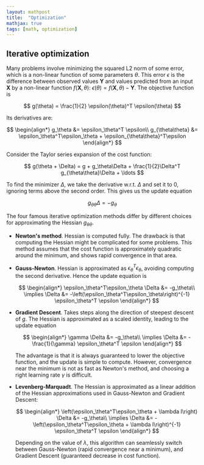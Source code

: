 ```yaml
---
layout: mathpost
title:  "Optimization"
mathjax: true
tags: [math, optimization]
---
```

## Iterative optimization
Many problems involve minimizing the squared L2 norm of some error, which is a non-linear function of some parameters $\theta$.
This error $\epsilon$ is the difference between observed values
$\mathbf{Y}$ and values predicted from an input $\mathbf{X}$ by a non-linear function $f(\mathbf{X}, \theta)$: $\epsilon(\theta) = f(\mathbf{X}, \theta) - \mathbf{Y}$.
The objective function is

$$
g(\theta) = \frac{1}{2} \epsilon(\theta)^T \epsilon(\theta)
$$

Its derivatives are:

$$
\begin{align*}
g_\theta &= \epsilon_\theta^T \epsilon\\
g_{\theta\theta} &= \epsilon_\theta^T\epsilon_\theta + \epsilon_{\theta\theta}^T\epsilon
\end{align*}
$$

Consider the Taylor series expansion of the cost function:

$$
g(\theta + \Delta) = g + g_\theta\Delta + \frac{1}{2}\Delta^T g_{\theta\theta}\Delta + \ldots
$$

To find the minimizer $\Delta$, we take the derivative w.r.t. $\Delta$ and set it to 0, ignoring terms above the second order. This gives us the update equation

$$
g_{\theta\theta}\Delta = -g_\theta
$$

The four famous iterative optimization methods differ by different choices for approximating the Hessian $g_{\theta\theta}$.

- **Newton's method**. Hessian is computed fully. The drawback is that computing the Hessian might be complicated for some problems. This method assumes that the cost function is approximately quadratic around the minimum, and shows rapid convergence in that area.

- **Gauss-Newton**. Hessian is approximated as $\epsilon_\theta^T\epsilon_\theta$, avoiding computing the second derivative. Hence the update equation is

  $$
  \begin{align*}
  \epsilon_\theta^T\epsilon_\theta \Delta &= -g_\theta\\
  \implies \Delta &= -\left(\epsilon_\theta^T\epsilon_\theta\right)^{-1} \epsilon_\theta^T \epsilon
  \end{align*}
  $$

- **Gradient Descent**. Takes steps along the direction of steepest descent of $g$. The Hessian is approximated as a scaled identity, leading to the update equation

  $$
  \begin{align*}
  \gamma \Delta &= -g_\theta\\
  \implies \Delta &= -\frac{1}{\gamma} \epsilon_\theta^T \epsilon
  \end{align*}
  $$

  The advantage is that it is always guaranteed to lower the objective function, and the update is simple to compute. However, convergence near the minimum is not as fast as Newton's method, and choosing a right learning rate $\gamma$ is difficult.

- **Levenberg-Marquadt**. The Hessian is approximated as a linear addition of the Hessian approximations used in Gauss-Newton and Gradient Descent:

  $$
  \begin{align*}
  \left(\epsilon_\theta^T\epsilon_\theta + \lambda I\right) \Delta &= -g_\theta\\
  \implies \Delta &= -\left(\epsilon_\theta^T\epsilon_\theta + \lambda I\right)^{-1} \epsilon_\theta^T \epsilon
  \end{align*}
  $$

  Depending on the value of $\lambda$, this algorithm can seamlessly switch between Gauss-Newton (rapid convergence near a minimum), and Gradient Descent (guaranteed decrease in cost function).
